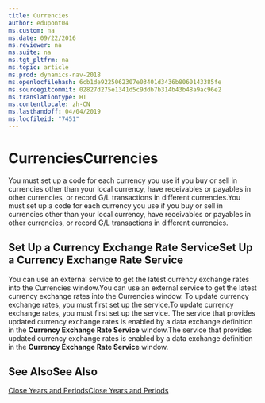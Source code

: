 ```yaml
---
title: Currencies
author: edupont04
ms.custom: na
ms.date: 09/22/2016
ms.reviewer: na
ms.suite: na
ms.tgt_pltfrm: na
ms.topic: article
ms.prod: dynamics-nav-2018
ms.openlocfilehash: 6cb1de9225062307e03401d3436b8060143385fe
ms.sourcegitcommit: 02827d275e1341d5c9ddb7b314b43b48a9ac96e2
ms.translationtype: HT
ms.contentlocale: zh-CN
ms.lasthandoff: 04/04/2019
ms.locfileid: "7451"
---
```

# <a name="currencies"></a><span data-ttu-id="7e3d0-102">Currencies</span><span class="sxs-lookup"><span data-stu-id="7e3d0-102">Currencies</span></span>
<span data-ttu-id="7e3d0-103">You must set up a code for each currency you use if you buy or sell in currencies other than your local currency, have receivables or payables in other currencies, or record G/L transactions in different currencies.</span><span class="sxs-lookup"><span data-stu-id="7e3d0-103">You must set up a code for each currency you use if you buy or sell in currencies other than your local currency, have receivables or payables in other currencies, or record G/L transactions in different currencies.</span></span>  

## <a name="set-up-a-currency-exchange-rate-service"></a><span data-ttu-id="7e3d0-104">Set Up a Currency Exchange Rate Service</span><span class="sxs-lookup"><span data-stu-id="7e3d0-104">Set Up a Currency Exchange Rate Service</span></span>
<span data-ttu-id="7e3d0-105">You can use an external service to get the latest currency exchange rates into the Currencies window.</span><span class="sxs-lookup"><span data-stu-id="7e3d0-105">You can use an external service to get the latest currency exchange rates into the Currencies window.</span></span> <span data-ttu-id="7e3d0-106">To update currency exchange rates, you must first set up the service.</span><span class="sxs-lookup"><span data-stu-id="7e3d0-106">To update currency exchange rates, you must first set up the service.</span></span>
<span data-ttu-id="7e3d0-107">The service that provides updated currency exchange rates is enabled by a data exchange definition in the **Currency Exchange Rate Service** window.</span><span class="sxs-lookup"><span data-stu-id="7e3d0-107">The service that provides updated currency exchange rates is enabled by a data exchange definition in the **Currency Exchange Rate Service** window.</span></span>  

## <a name="see-also"></a><span data-ttu-id="7e3d0-108">See Also</span><span class="sxs-lookup"><span data-stu-id="7e3d0-108">See Also</span></span>
[<span data-ttu-id="7e3d0-109">Close Years and Periods</span><span class="sxs-lookup"><span data-stu-id="7e3d0-109">Close Years and Periods</span></span>](year-close-years-periods.md)
